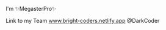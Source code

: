 I'm ✨MegasterPro✨

Link to my Team www.bright-coders.netlify.app 
@DarkCoder

<!---
MegasterPro/MegasterPro is a ✨ special ✨ repository because its `README.md` (this file) appears on your GitHub profile.
You can click the Preview link to take a look at your changes.
--->
